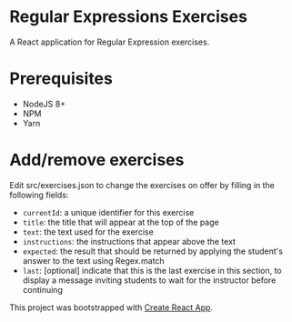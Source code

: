 # Regular Expressions Exercises

A React application for Regular Expression exercises.

# Prerequisites

- NodeJS 8+
- NPM
- Yarn

# Add/remove exercises

Edit src/exercises.json to change the exercises on offer by filling in the following fields:
 
- `currentId`: a unique identifier for this exercise
- `title`: the title that will appear at the top of the page 
- `text`: the text used for the exercise
- `instructions`: the instructions that appear above the text
- `expected`: the result that should be returned by applying the student's answer to the text using Regex.match
- `last`: [optional] indicate that this is the last exercise in this section, to display a message inviting students to wait for the instructor before continuing

This project was bootstrapped with [Create React App](https://github.com/facebookincubator/create-react-app).
